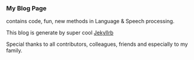 ### My Blog Page

contains code, fun, new methods in Language & Speech processing.

This blog is generate by super cool [Jekyllrb](https://jekyllrb.com/)

Special thanks to all contributors, colleagues, friends and especially to my family.
